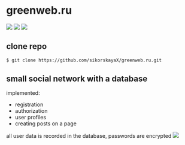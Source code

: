# greenweb.ru
<img src="https://img.shields.io/badge/php-%23777BB4.svg?&style=for-the-badge&logo=php&logoColor=white"/> <img src="https://img.shields.io/badge/html5%20-%23E34F26.svg?&style=for-the-badge&logo=html5&logoColor=white"/> <img src="https://img.shields.io/badge/css3%20-%231572B6.svg?&style=for-the-badge&logo=css3&logoColor=white"/>

## clone repo
```bash
$ git clone https://github.com/sikorskayaX/greenweb.ru.git
```
## small social network with a database
implemented:
  - registration
  - authorization
  - user profiles
  - creating posts on a page

all user data is recorded in the database, passwords are encrypted
<img src="https://img.shields.io/badge/mysql-%2300f.svg?&style=for-the-badge&logo=mysql&logoColor=white"/>

